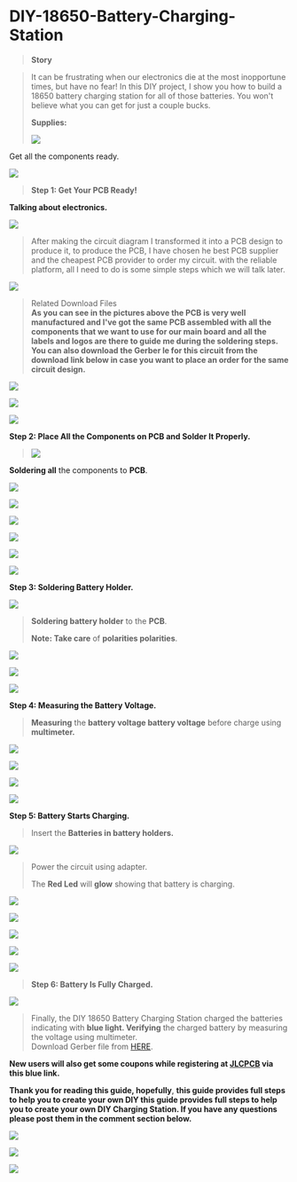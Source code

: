 # DIY-18650-Battery-Charging-Station

> **Story**

> It can be frustrating when our electronics die at the most inopportune
> times, but have no fear! In this DIY project, I show you how to build
> a 18650 battery charging station for all of those batteries. You
> won\'t believe what you can get for just a couple bucks.
>
> **Supplies:**
>
> ![](vertopal_a3275a07042046bc80afa9054cbf0704/media/image3.png) 
>  
Get all the components ready.

![](vertopal_a3275a07042046bc80afa9054cbf0704/media/image4.png) 

> **Step 1: Get Your PCB Ready!**

**Talking about electronics.**

![](vertopal_a3275a07042046bc80afa9054cbf0704/media/image5.png) 
 

> After making the circuit diagram I transformed it into a PCB design to
> produce it, to produce the PCB, I have chosen he best PCB supplier and
> the cheapest PCB provider to order my circuit. with the
> reliable platform, all I need to do is some simple steps which we will
> talk later.

![](vertopal_a3275a07042046bc80afa9054cbf0704/media/image6.png) 
 

> Related Download Files\
> **As you can see in the pictures above the PCB is very well
> manufactured and I've got the same PCB assembled with all the
> components that we want to use for our main board and all the labels
> and logos are there to guide me during the soldering steps. You can
> also download the Gerber  le for this circuit from the download link
> below in case you want to place an order for the same circuit
> design.**

![](vertopal_a3275a07042046bc80afa9054cbf0704/media/image7.png) 

![](vertopal_a3275a07042046bc80afa9054cbf0704/media/image8.png) 
 

![](vertopal_a3275a07042046bc80afa9054cbf0704/media/image9.png) 
 

**Step 2: Place All the Components on PCB and Solder It Properly.**

> ![](vertopal_a3275a07042046bc80afa9054cbf0704/media/image10.png) 
>  
**Soldering all** the components to **PCB**.

![](vertopal_a3275a07042046bc80afa9054cbf0704/media/image11.png) 
 

![](vertopal_a3275a07042046bc80afa9054cbf0704/media/image12.png) 
 

![](vertopal_a3275a07042046bc80afa9054cbf0704/media/image13.png) 
 

![](vertopal_a3275a07042046bc80afa9054cbf0704/media/image14.png) 
 

![](vertopal_a3275a07042046bc80afa9054cbf0704/media/image15.png) 
 

![](vertopal_a3275a07042046bc80afa9054cbf0704/media/image16.png) 
 

**Step 3: Soldering Battery Holder.**

![](vertopal_a3275a07042046bc80afa9054cbf0704/media/image17.png) 

> **Soldering battery holder** to the **PCB**.
>
> **Note: Take care** of **polarities polarities**.

![](vertopal_a3275a07042046bc80afa9054cbf0704/media/image18.png) 
 

![](vertopal_a3275a07042046bc80afa9054cbf0704/media/image19.png) 
 

![](vertopal_a3275a07042046bc80afa9054cbf0704/media/image20.png) 
 

**Step 4: Measuring the Battery Voltage.**

> **Measuring** the **battery voltage battery voltage** before charge
> using **multimeter.**


![](vertopal_a3275a07042046bc80afa9054cbf0704/media/image21.png) 
 

![](vertopal_a3275a07042046bc80afa9054cbf0704/media/image22.png) 
 


![](vertopal_a3275a07042046bc80afa9054cbf0704/media/image23.png) 
 

![](vertopal_a3275a07042046bc80afa9054cbf0704/media/image24.png) 
 

**Step 5: Battery Starts Charging.**

> Insert the **Batteries in battery holders.**

![](vertopal_a3275a07042046bc80afa9054cbf0704/media/image25.png) 
 

> Power the circuit using adapter.
>
> The **Red Led** will **glow** showing that battery is
> charging.


![](vertopal_a3275a07042046bc80afa9054cbf0704/media/image26.png) 
 

![](vertopal_a3275a07042046bc80afa9054cbf0704/media/image27.png) 
 


![](vertopal_a3275a07042046bc80afa9054cbf0704/media/image28.png) 
 

![](vertopal_a3275a07042046bc80afa9054cbf0704/media/image29.png) 
 

![](vertopal_a3275a07042046bc80afa9054cbf0704/media/image30.png) 
 

> **Step 6: Battery Is Fully Charged.**

![](vertopal_a3275a07042046bc80afa9054cbf0704/media/image31.png) 

> Finally, the DIY 18650 Battery Charging Station charged the batteries
> indicating with **blue light. Verifying** the charged battery by
> measuring the voltage using multimeter.\
> Download Gerber file from [HERE](https://cdn.hackaday.io/files/1878978038985248/gerber%2018650%20charging.zip).

**New users will also get some coupons while registering at [JLCPCB](https://jlcpcb.com/IAT) via this blue
link.**

**Thank you for reading this guide, hopefully**, **this guide provides
full steps to help you to create your own DIY this guide provides full
steps to help you to create your own DIY Charging Station. If you have any questions please post them in the
comment section below.**



![](vertopal_a3275a07042046bc80afa9054cbf0704/media/image32.png) 
 

![](vertopal_a3275a07042046bc80afa9054cbf0704/media/image33.png) 
 

![](vertopal_a3275a07042046bc80afa9054cbf0704/media/image34.png) 
